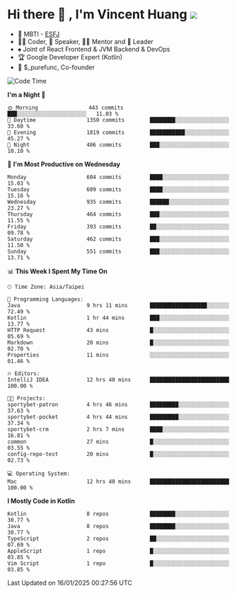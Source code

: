 # Hi there 👋 , I'm Vincent Huang ![](https://komarev.com/ghpvc/?username=Jian-Min-Huang)
- 👀 MBTI - [ESFJ](https://www.16personalities.com/esfj-personality)
- 👨‍💻 Coder, 🎤 Speaker, 👨‍🏫 Mentor and 🚀 Leader
- ♠️ Joint of React Frontend & JVM Backend & DevOps
- 🏆 Google Developer Expert (Kotlin)
- 💼 $_purefunc, Co-founder

<!--START_SECTION:waka-->
![Code Time](http://img.shields.io/badge/Code%20Time-4%2C860%20hrs%202%20mins-blue)

**I'm a Night 🦉** 

```text
🌞 Morning                443 commits         ███░░░░░░░░░░░░░░░░░░░░░░   11.03 % 
🌆 Daytime                1350 commits        ████████░░░░░░░░░░░░░░░░░   33.60 % 
🌃 Evening                1819 commits        ███████████░░░░░░░░░░░░░░   45.27 % 
🌙 Night                  406 commits         ███░░░░░░░░░░░░░░░░░░░░░░   10.10 % 
```
📅 **I'm Most Productive on Wednesday** 

```text
Monday                   604 commits         ████░░░░░░░░░░░░░░░░░░░░░   15.03 % 
Tuesday                  609 commits         ████░░░░░░░░░░░░░░░░░░░░░   15.16 % 
Wednesday                935 commits         ██████░░░░░░░░░░░░░░░░░░░   23.27 % 
Thursday                 464 commits         ███░░░░░░░░░░░░░░░░░░░░░░   11.55 % 
Friday                   393 commits         ██░░░░░░░░░░░░░░░░░░░░░░░   09.78 % 
Saturday                 462 commits         ███░░░░░░░░░░░░░░░░░░░░░░   11.50 % 
Sunday                   551 commits         ███░░░░░░░░░░░░░░░░░░░░░░   13.71 % 
```


📊 **This Week I Spent My Time On** 

```text
🕑︎ Time Zone: Asia/Taipei

💬 Programming Languages: 
Java                     9 hrs 11 mins       ██████████████████░░░░░░░   72.49 % 
Kotlin                   1 hr 44 mins        ███░░░░░░░░░░░░░░░░░░░░░░   13.77 % 
HTTP Request             43 mins             █░░░░░░░░░░░░░░░░░░░░░░░░   05.69 % 
Markdown                 20 mins             █░░░░░░░░░░░░░░░░░░░░░░░░   02.70 % 
Properties               11 mins             ░░░░░░░░░░░░░░░░░░░░░░░░░   01.46 % 

🔥 Editors: 
IntelliJ IDEA            12 hrs 40 mins      █████████████████████████   100.00 % 

🐱‍💻 Projects: 
sportybet-patron         4 hrs 46 mins       █████████░░░░░░░░░░░░░░░░   37.63 % 
sportybet-pocket         4 hrs 44 mins       █████████░░░░░░░░░░░░░░░░   37.34 % 
sportybet-crm            2 hrs 7 mins        ████░░░░░░░░░░░░░░░░░░░░░   16.81 % 
common                   27 mins             █░░░░░░░░░░░░░░░░░░░░░░░░   03.55 % 
config-repo-test         20 mins             █░░░░░░░░░░░░░░░░░░░░░░░░   02.73 % 

💻 Operating System: 
Mac                      12 hrs 40 mins      █████████████████████████   100.00 % 
```

**I Mostly Code in Kotlin** 

```text
Kotlin                   8 repos             ████████░░░░░░░░░░░░░░░░░   30.77 % 
Java                     8 repos             ████████░░░░░░░░░░░░░░░░░   30.77 % 
TypeScript               2 repos             ██░░░░░░░░░░░░░░░░░░░░░░░   07.69 % 
AppleScript              1 repo              █░░░░░░░░░░░░░░░░░░░░░░░░   03.85 % 
Vim Script               1 repo              █░░░░░░░░░░░░░░░░░░░░░░░░   03.85 % 
```




 Last Updated on 16/01/2025 00:27:56 UTC
<!--END_SECTION:waka-->
